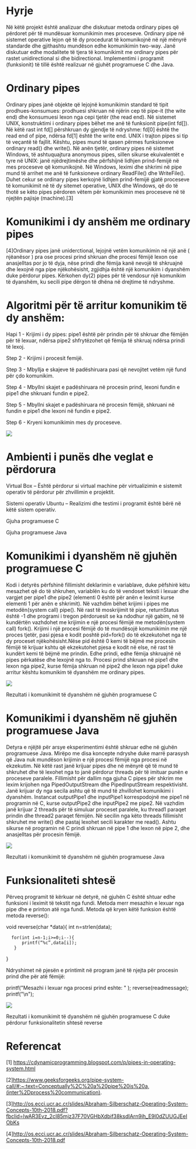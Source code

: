 # Hyrje

Në këtë projekt është analizuar dhe diskutuar metoda ordinary pipes që përdoret për të mundësuar komunikimin mes proceseve. 
Ordinary pipe në sistemet operative lejon që të dy procedurat të komunikojnë në një mënyrë standarde dhe gjithashtu mundëson edhe komunikimin two-way.
Janë diskutuar edhe modalitete të tjera të komunikimit me ordinary pipes për rastet unidirectional si dhe bidirectional.
Implementimi i programit (funksionit) të tillë është realizuar në gjuhët programuese C dhe Java. 

# Ordinary pipes
Ordinary pipes janë objekte që lejojnë komunikimin standard të tipit prodhues-konsumues: prodhuesi shkruan në njërin cep të pipe-it (the wite end) dhe konsumuesi lexon nga cepi tjetër (the read end). 
 Në sistemet UNIX, konstruktimi i ordinary pipes bëhet me anë të funksionit pipe(int fd[]). Në këtë rast int fd[] përshkruan dy gjendje të ndryshme: fd[0] është the read end of pipe, ndërsa fd[1] është the write end. UNIX i trajton pipes si tip të veçantë të fajllit. Kështu, pipes mund të qasen përmes funksioneve ordinary read() dhe write(). Në anën tjetër, ordinary pipes në sistemet Windows, të ashtuquajtura anonymous pipes, sillen sikurse ekuivalentët e tyre në UNIX: janë njëdrejtimëshe dhe përfshijnë lidhjen prind-femijë në mes proceseve që komunikojnë. 
Në Windows, leximi dhe shkrimi në pipe mund të arrihet me anë të funksioneve ordinary ReadFile() dhe WriteFile(). Duhet cekur se ordinary pipes kerkojnë lidhjen prind-femijë gjatë proceseve të komunikimit në të dy sitemet operative, UNIX dhe Windows, që do të thotë se këto pipes përdoren vëtem për komunikimin mes proceseve në të njejtën pajisje (machine).[3]

# Komunikimi i dy anshëm me ordinary pipes
[4]Ordinary pipes janë uniderctional, lejojnë vetëm komunikimin në një anë ( njëanësor ) pra ose procesi prind shkruan dhe procesi fëmijë lexon ose anasjelltas por jo të dyja, nëse prindi dhe fëmija kanë nevojë të shkruajnë dhe lexojnë nga pipe njëkohësisht, zgjidhja është një komunikim i dyanshëm duke përdorur pipes. 
Kërkohen dy(2) pipes për të vendosur një komunikim të dyanshëm, ku secili pipe dërgon të dhëna në drejtime të ndryshme. 

# Algoritmi për të arritur komunikim të dy anshëm:

Hapi 1 - Krijimi i dy pipes: pipe1 është për prindin për të shkruar dhe fëmijën për të lexuar, ndërsa pipe2 shfrytëzohet që fëmija të shkruaj ndërsa prindi të lexoj.  

Step 2 - Krijimi i procesit femijë.

Step 3 - Mbyllja e skajeve të padëshiruara pasi që nevojitet vetëm një fund për çdo komunikim.

Step 4 - Mbyllni skajet e padëshiruara në procesin prind, lexoni fundin e pipe1 dhe shkruani fundin e pipe2.

Step 5 - Mbyllni skajet e padëshiruara në procesin fëmijë, shkruani në fundin e pipe1 dhe lexoni në fundin e pipe2.

Step 6 - Kryeni komunikimin mes dy proceseve.

![](Images/OrdinaryPipe.png)

# Ambienti i punës dhe veglat e përdorura

Virtual Box – Është përdorur si virtual machine për virtualizimin e sistemit operativ të përdorur për zhvillimin e projektit.

Sistemi operativ Ubuntu – Realizimi dhe testimi i programit është bërë në këtë sistem operativ.

Gjuha programuese C

Gjuha programuese Java

# Komunikimi i dyanshëm në gjuhën programuese C
Kodi i detyrës përfshinë fillimisht deklarimin e variablave, duke pëfshirë këtu mesazhet që do të shkruhen, variablën ku do të vendoset teksti i lexuar dhe vargjet per pipe1 dhe pipe2 (elementi 0 është për anën e leximit kurse elementi 1 për anën e shkrimit). Në vazhdim bëhet krijimi i pipes me metodën(system call) pipe(). Në rast të moskrijimit të pipe, returnStatus është -1 dhe programi i tregon përdoruesit se ka ndodhur një gabim, në të kundërtën vazhdohet me krijimin e një procesi fëmijë me metodën(system call) fork(). Krijimi i një procesi fëmijë do të mundësojë komunikimin me një proces tjetër, pasi pjesa e kodit poshtë pid=fork() do të ekzekutohet nga të dy proceset njëkohësisht.Nëse pid është 0 kemi të bëjmë me procesin fëmijë të krijuar kshtu që ekzekutohet pjesa e kodit në else, në rast të kundërt kemi të bëjmë me prindin. Edhe prindi, edhe fëmija shkruajnë në pipes përkatëse dhe lexojnë nga to. Procesi prind shkruan në pipe1 dhe lexon nga pipe2, kurse fëmija shkruan në pipe2 dhe lexon nga pipe1 duke arritur kështu komunikim të dyanshëm me ordinary pipes.

![](Images/C.png)

 Rezultati i komunikimit të dyanshëm në gjuhën programuese C

# Komunikimi i dyanshëm në gjuhën programuese Java
Detyra e njëjtë për arsye eksperimentimi është shkruar edhe në gjuhën programuese Java. Mirëpo me disa koncepte ndryshe duke marrë parasysh që Java nuk mundëson krijimin e një procesi fëmijë nga procesi në ekzekutim. Në këtë rast janë krijuar pipes dhe në mënyrë që të mund të shkruhet dhe të lexohet nga to janë përdorur threads për të imituar punën e proceseve paralele.
Fillimisht për dallim nga gjuha C pipes për shkrim me lexim krijohen nga PipedOutputStream dhe PipedInputStream respektivisht. Janë krijuar dy nga secila ashtu që të mund të zhvillohet komunikimi i dyanshëm. Instancat outputPipe1 dhe inputPipe1 korrespodojnë me pipe1 në programin në C, kurse outputPipe2 dhe inputPipe2 me pipe2. Në vazhdim janë krijuar 2 threads për të simuluar proceset paralele, ku thread1 paraqet prindin dhe thread2 paraqet fëmijën. Në secilin nga këto threads fillimisht shkruhet me write() dhe pastaj lexohet secili karakter me read(). Ashtu sikurse në programin në C prindi shkruan në pipe 1 dhe lexon në pipe 2, dhe anasjelltas për procesin fëmijë.

![](Images/java.png)

Rezultati i komunikimit të dyanshëm në gjuhën programuese Java

# Funksionaliteti shtesë
Përveq programit të kërkuar në detyrë, në gjuhën C është shtuar edhe funksioni i leximit të tekstit nga fundi. Metoda merr mesazhin e lexuar nga pipe dhe e printon atë nga fundi. Metoda që kryen këtë funksion është metoda reverse():

void reverse(char *data){
      int n=strlen(data);

      for(int i=n-1;i>=0;i--){
          printf(“%c”,data[i]);
       }
}

Ndryshimet në pjesën e printimit në program janë të njejta për procesin prind dhe për atë fëmijë:

printf("Mesazhi i lexuar nga procesi prind eshte: " );
reverse(readmessage);
printf("\n");

![](Images/reverse.png)

Rezultati i komunikimit të dyanshëm në gjuhën programuese C duke përdorur funksionalitetin shtesë reverse

# Referencat

[1] https://cdynamicprogramming.blogspot.com/p/pipes-in-operating-system.html

[2]https://www.geeksforgeeks.org/pipe-system-call/#:~:text=Conceptually%2C%20a%20pipe%20is%20a,(inter%2Dprocess%20communication).

[3]http://os.ecci.ucr.ac.cr/slides/Abraham-Silberschatz-Operating-System-Concepts-10th-2018.pdf?fbclid=IwAR3Evz_2cI85mjz37F70VGHbXdbif38ksdIArn9ih_E9l0dZUUGJEeIObKs

[4]http://os.ecci.ucr.ac.cr/slides/Abraham-Silberschatz-Operating-System-Concepts-10th-2018.pdf


